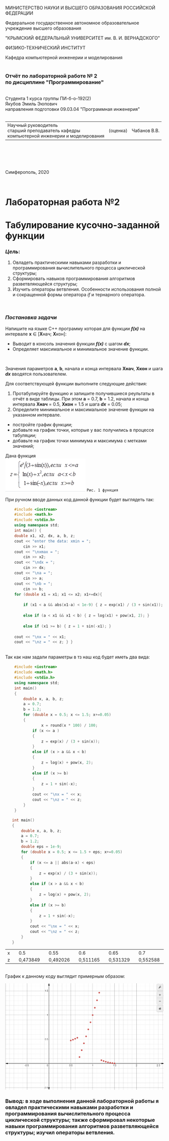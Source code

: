 МИНИСТЕРСТВО НАУКИ  И ВЫСШЕГО ОБРАЗОВАНИЯ РОССИЙСКОЙ ФЕДЕРАЦИИ  

Федеральное государственное автономное образовательное учреждение высшего образования  

"КРЫМСКИЙ ФЕДЕРАЛЬНЫЙ УНИВЕРСИТЕТ им. В. И. ВЕРНАДСКОГО"  

ФИЗИКО-ТЕХНИЧЕСКИЙ ИНСТИТУТ  

Кафедра компьютерной инженерии и моделирования
<br/><br/>
### Отчёт по лабораторной работе № 2<br/> по дисциплине "Программирование"
<br/>
​Cтудента 1 курса группы ПИ-б-о-192(2)<br/>
Якубов Эмиль Эюпович<br/>
направления подготовки 09.03.04 "Программная инженерия"  
<br/>


<br/>
<table>

<tr><td>Научный руководитель<br/> старший преподаватель кафедры<br/> компьютерной инженерии и моделирования</td>

<td>(оценка)</td>

<td>Чабанов В.В.</td>

</tr>

</table>

<br/><br/>

​

Симферополь, 2020

<br/>

# Лабораторная работа №2

# Табулирование кусочно-заданной функции

### ***Цель***: 
1. Овладеть практическими навыками разработки и программирования вычислительного процесса циклической структуры;
2. Сформировать навыков программирования алгоритмов разветвляющейся структуры;
3. Изучить операторы ветвления. Особенности использования полной и сокращенной формы оператора *if* и тернарного оператора.

<br/>

### ***Постановка задачи***
Напишите на языке С++ программу которая для функции ***f(x)*** на интервале **x** ∈ [**X**нач; **X**кон]:<br/>
* Выводит в консоль значения функции ***f(x)*** с шагом ***dx***;
* Определяет максимальное и минимальное значение функции. 
<br/>

Значения параметров **a**, **b**, начала и конца интервала **Xнач**, **Xкон** и шага ***dx*** вводятся пользователем. 

Для соответствующей функции выполните следующие действия:

1. Протабулируйте функцию и запишите получившиеся реультаты в отчёт в виде таблицы. При этом **a** = 0.7, **b** = 1.2, начала и конца интервала **Xнач** = 0.5, **Xкон** = 1.5 и шага ***dx*** = 0.05;
2. Определите минимальное и максимальное значение функции на указанном интервале.
* постройте график функции;
* добавьте на график точки, которые у вас получились в процессе табуляции;
* добавьте на график точки минимума и максимума с метками значений;

Дана функция <br/> ![](png/2.png)
```Рис. 1 функция``` 
<br/>

При ручном вводе данных код данной функции будет выглядеть так: 
```c++
    #include <iostream>
    #include <math.h>
    #include <stdio.h>
    using namespace std;
    int main() {
	double x1, x2, dx, a, b, z;
	cout << "enter the data: xmin = ";
	    cin >> x1;
    cout << "\nxmax = ";
        cin >> x2;
    cout << "\ndx = ";
        cin >> dx;
	cout << "\na = ";
	    cin >> a;
	cout << "\nb = ";
	    cin >> b;
    for (double x1 = x1; x1 <= x2; x1+=dx){

	    if (x1 < a && abs(x1-a) < 1e-9) { z = exp(x1) / (3 + sin(x1)); }

	    else if (a < x1 && x1 < b) { z = log(x1) + pow(x1, 2); }

	    else if (x1 >= b) { z = 1 + sin(-x1); }

    cout << "\nx = " << x1;
	cout << "\nz = " << z; } }
```

<br/>Так как нам задали параметры в тз наш код будет иметь два вида:
```c++
    #include <iostream>
    #include <math.h>
    #include <stdio.h>
    using namespace std;
    int main()
    {
	    double x, a, b, z;
	    a = 0.7;
	    b = 1.2;
	    for (double x = 0.5; x <= 1.5; x+=0.05)
	    {
	            x = round(x * 100) / 100; 
		    if (x <= a )
		    {
			    z = exp(x) / (3 + sin(x)); 
		    }
		    else if (x > a && x < b) 
		    { 
			    z = log(x) + pow(x, 2);
		    }
		    else if (x >= b)
		    {
			    z = 1 + sin(-x);
		    }
		    cout << "\nx = " << x;
		    cout << "\nz = " << z;
	    }
    }  
 ```   
   
   
 ```c++
    int main()
    {
	    double x, a, b, z;
	    a = 0.7;
	    b = 1.2;
	    double eps = 1e-9;
	    for (double x = 0.5; x <= 1.5 + eps; x+=0.05)
	    {
		    if (x <= a || abs(a-x) < eps)
		    {
			    z = exp(x) / (3 + sin(x)); 
		    }
		    else if (x > a && x < b) 
		    { 
			    z = log(x) + pow(x, 2);
		    }
		    else if (x >= b)
		    {
			    z = 1 + sin(-x);
		    }
		    cout << "\nx = " << x;
		    cout << "\nz = " << z;
	    }
    }
```
<table>
<tr><td> x <td>
<td> 0.5 <td>
<td> 0.55 <td>
<td> 0.6 <td>
<td> 0.65 <td>
<td> 0.7 <td>
<td> 0.75 <td>
<td> 0.8 <td>
<td>0.85<td>
<td>0.9<td>
<td>0.95<td>
<td>1<td>
<td>1.05<td>
<td>1.1<td>
<td>1.15<td>
<td>1.2<td>
<td>1.25<td>
<td>1.3<td>
<td>1.35<td>
<td>1.4<td>
<td>1.45<td>
<td>1.5<td> 
</tr>

<tr><td> z <td>
<td>0,473849<td>
<td>0,492026<td>
<td>0,511165<td>
<td>0,531329<td>
<td>0,552588<td>
<td>0,274818<td>
<td>0,416856<td>
<td>0,559981<td>
<td>0,704639<td>
<td>0,851207<td>
<td>1<td>
<td>1,15129<td>
<td>1,30531<td>
<td>1,46226<td>
<td>0,0679609<td>
<td>0,0510154<td>
<td>0,0364418<td>
<td>0,0242766<td>
<td>0,0145503<td>
<td>0,00728701<td>
<td>0,00250501<td>
</tr>

</table>
<br/> График к данному коду выглядит примерным образом: 
<br/>

 ![](png/11.png "рис.2 график")

### Вывод: в ходе выполнения данной лабораторной работы я  овладел практическими навыками разработки и программирования вычислительного процесса циклической структуры; также сформировал некоторые навыки программирования алгоритмов разветвляющейся структуры; изучил операторы ветвления.
